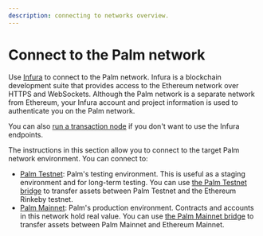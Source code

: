 ```yaml
---
description: connecting to networks overview.
---
```


# Connect to the Palm network

Use [Infura](https://infura.io/) to connect to the Palm network.
Infura is a blockchain development suite that provides access to the Ethereum network over HTTPS and WebSockets.
Although the Palm network is a separate network from Ethereum, your Infura account and project information is used to
authenticate you on the Palm network.

You can also [run a transaction node] if you don't want to use the Infura endpoints.

The instructions in this section allow you to connect to the target Palm network environment.
You can connect to:

- [Palm Testnet](Testnet.md): Palm's testing environment.
  This is useful as a staging environment and for long-term testing.
  You can use [the Palm Testnet bridge](../../HowTo/Bridge.md#using-the-palm-testnet-bridge) to transfer assets between
  Palm Testnet and the Ethereum Rinkeby testnet.
- [Palm Mainnet](Mainnet.md): Palm's production environment.
  Contracts and accounts in this network hold real value.
  You can use [the Palm Mainnet bridge](../../HowTo/Bridge.md#using-the-palm-mainnet-bridge) to transfer assets between
  Palm Mainnet and Ethereum Mainnet.

[run a transaction node]: ../../HowTo/Run-a-Transaction-Node.md
